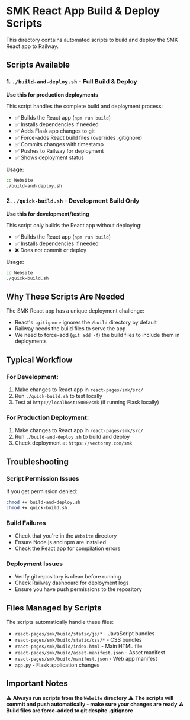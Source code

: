 # SMK React App Build & Deploy Scripts

This directory contains automated scripts to build and deploy the SMK React app to Railway.

## Scripts Available

### 1. `./build-and-deploy.sh` - Full Build & Deploy
**Use this for production deployments**

This script handles the complete build and deployment process:
- ✅ Builds the React app (`npm run build`)
- ✅ Installs dependencies if needed
- ✅ Adds Flask app changes to git
- ✅ Force-adds React build files (overrides .gitignore)
- ✅ Commits changes with timestamp
- ✅ Pushes to Railway for deployment
- ✅ Shows deployment status

**Usage:**
```bash
cd Website
./build-and-deploy.sh
```

### 2. `./quick-build.sh` - Development Build Only
**Use this for development/testing**

This script only builds the React app without deploying:
- ✅ Builds the React app (`npm run build`)
- ✅ Installs dependencies if needed
- ❌ Does not commit or deploy

**Usage:**
```bash
cd Website
./quick-build.sh
```

## Why These Scripts Are Needed

The SMK React app has a unique deployment challenge:
- React's `.gitignore` ignores the `/build` directory by default
- Railway needs the build files to serve the app
- We need to force-add (`git add -f`) the build files to include them in deployments

## Typical Workflow

### For Development:
1. Make changes to React app in `react-pages/smk/src/`
2. Run `./quick-build.sh` to test locally
3. Test at `http://localhost:5000/smk` (if running Flask locally)

### For Production Deployment:
1. Make changes to React app in `react-pages/smk/src/`
2. Run `./build-and-deploy.sh` to build and deploy
3. Check deployment at `https://vectorny.com/smk`

## Troubleshooting

### Script Permission Issues
If you get permission denied:
```bash
chmod +x build-and-deploy.sh
chmod +x quick-build.sh
```

### Build Failures
- Check that you're in the `Website` directory
- Ensure Node.js and npm are installed
- Check the React app for compilation errors

### Deployment Issues
- Verify git repository is clean before running
- Check Railway dashboard for deployment logs
- Ensure you have push permissions to the repository

## Files Managed by Scripts

The scripts automatically handle these files:
- `react-pages/smk/build/static/js/*` - JavaScript bundles
- `react-pages/smk/build/static/css/*` - CSS bundles  
- `react-pages/smk/build/index.html` - Main HTML file
- `react-pages/smk/build/asset-manifest.json` - Asset manifest
- `react-pages/smk/build/manifest.json` - Web app manifest
- `app.py` - Flask application changes

## Important Notes

⚠️ **Always run scripts from the `Website` directory**
⚠️ **The scripts will commit and push automatically - make sure your changes are ready**
⚠️ **Build files are force-added to git despite .gitignore** 